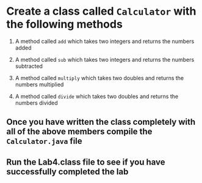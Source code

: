 # Create a class called `Calculator` with the following methods

1. A method called `add` which takes two integers and returns the numbers added

2. A method called `sub` which takes two integers and returns the numbers subtracted

3. A method called `multiply` which takes two doubles and returns the numbers multiplied

4. A method called `divide` which takes two doubles and returns the numbers divided

## Once you have written the class completely with all of the above members compile the `Calculator.java` file

## Run the Lab4.class file to see if you have successfully completed the lab
